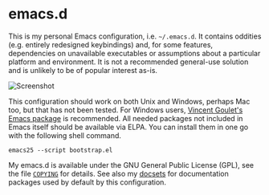 emacs.d
=======

This is my personal Emacs configuration, i.e. `~/.emacs.d`. It contains
oddities (e.g. entirely redesigned keybindings) and, for some features,
dependencies on unavailable executables or assumptions about a
particular platform and environment. It is not a recommended general-use
solution and is unlikely to be of popular interest as-is.

![Screenshot](http://otsaloma.io/pub/emacs-1.png)

This configuration should work on both Unix and Windows, perhaps Mac
too, but that has not been tested. For Windows users,
[Vincent Goulet's Emacs package][1] is recommended. All needed packages
not included in Emacs itself should be available via ELPA. You can
install them in one go with the following shell command.

    emacs25 --script bootstrap.el

My emacs.d is available under the GNU General Public License (GPL), see
the file [`COPYING`](COPYING) for details. See also my [docsets][2] for
documentation packages used by default by this configuration.

[1]: http://vgoulet.act.ulaval.ca/en/emacs/
[2]: http://github.com/otsaloma/docsets
